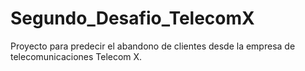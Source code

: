# Segundo_Desafio_TelecomX
Proyecto para predecir el abandono de clientes desde la empresa de telecomunicaciones Telecom X.
